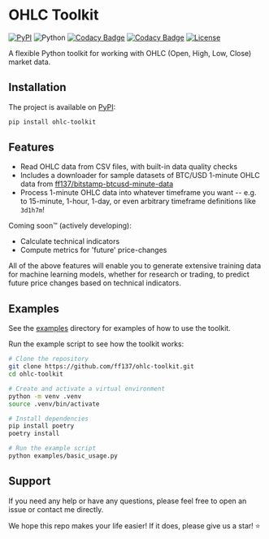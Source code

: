 # OHLC Toolkit

[![PyPI](https://img.shields.io/pypi/v/ohlc-toolkit)](https://pypi.org/project/ohlc-toolkit/)
![Python](https://img.shields.io/badge/python-3.12-blue.svg)
[![Codacy Badge](https://app.codacy.com/project/badge/Grade/0db6f73fe9bb4e8a8591055a6ea284f2)](https://app.codacy.com/gh/ff137/ohlc-toolkit/dashboard?utm_source=gh&utm_medium=referral&utm_content=&utm_campaign=Badge_grade)
[![Codacy Badge](https://app.codacy.com/project/badge/Coverage/0db6f73fe9bb4e8a8591055a6ea284f2)](https://app.codacy.com/gh/ff137/ohlc-toolkit/dashboard?utm_source=gh&utm_medium=referral&utm_content=&utm_campaign=Badge_coverage)
[![License](https://img.shields.io/badge/License-Apache%202.0-blue.svg)](https://opensource.org/licenses/Apache-2.0)

A flexible Python toolkit for working with OHLC (Open, High, Low, Close) market data.

## Installation

The project is available on [PyPI](https://pypi.org/project/ohlc-toolkit/):

```bash
pip install ohlc-toolkit
```

## Features

- Read OHLC data from CSV files, with built-in data quality checks
- Includes a downloader for sample datasets of BTC/USD 1-minute OHLC data from [ff137/bitstamp-btcusd-minute-data](https://github.com/ff137/bitstamp-btcusd-minute-data)
- Process 1-minute OHLC data into whatever timeframe you want -- e.g. to 15-minute, 1-hour, 1-day,
  or even arbitrary timeframe definitions like `3d1h7m`!

Coming soon™️ (actively developing):

- Calculate technical indicators
- Compute metrics for 'future' price-changes

All of the above features will enable you to generate extensive training data for machine learning models, whether for research or trading, to predict future price changes based on technical indicators.

## Examples

See the [examples](examples/README.md) directory for examples of how to use the toolkit.

Run the example script to see how the toolkit works:

```bash
# Clone the repository
git clone https://github.com/ff137/ohlc-toolkit.git
cd ohlc-toolkit

# Create and activate a virtual environment
python -m venv .venv
source .venv/bin/activate

# Install dependencies
pip install poetry
poetry install

# Run the example script
python examples/basic_usage.py
```

## Support

If you need any help or have any questions, please feel free to open an issue or contact me directly.

We hope this repo makes your life easier! If it does, please give us a star! ⭐
